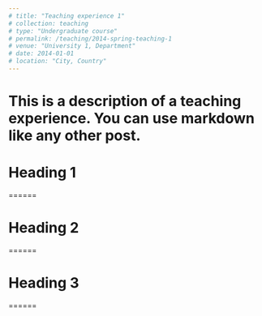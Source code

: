 ```yaml
---
# title: "Teaching experience 1"
# collection: teaching
# type: "Undergraduate course"
# permalink: /teaching/2014-spring-teaching-1
# venue: "University 1, Department"
# date: 2014-01-01
# location: "City, Country"
---
```


# This is a description of a teaching experience. You can use markdown like any other post.

# Heading 1
======

# Heading 2
======

# Heading 3
======